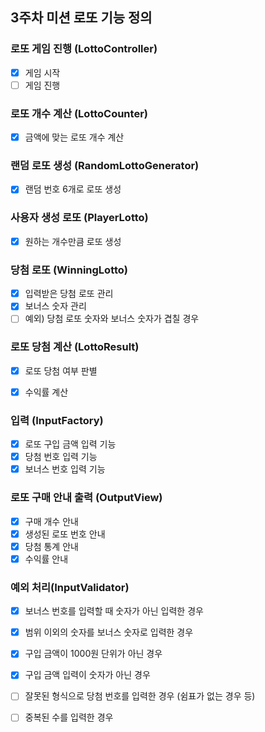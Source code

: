 ## 3주차 미션 로또 기능 정의

### 로또 게임 진행 (LottoController)
- [X] 게임 시작
- [ ] 게임 진행

### 로또 개수 계산 (LottoCounter)
- [x] 금액에 맞는 로또 개수 계산

### 랜덤 로또 생성 (RandomLottoGenerator)
- [x] 랜덤 번호 6개로 로또 생성

### 사용자 생성 로또 (PlayerLotto)
- [x] 원하는 개수만큼 로또 생성

### 당첨 로또 (WinningLotto)
- [x] 입력받은 당첨 로또 관리
- [x] 보너스 숫자 관리
- [ ] 예외) 당첨 로또 숫자와 보너스 숫자가 겹칠 경우

### 로또 당첨 계산 (LottoResult)
- [x] 로또 당첨 여부 판별
- [x] 수익률 계산


### 입력 (InputFactory)
- [x] 로또 구입 금액 입력 기능
- [x] 당첨 번호 입력 기능
- [x] 보너스 번호 입력 기능

### 로또 구매 안내 출력 (OutputView)
- [x] 구매 개수 안내
- [x] 생성된 로또 번호 안내
- [x] 당첨 통계 안내
- [x] 수익률 안내

### 예외 처리(InputValidator)
- [x] 보너스 번호를 입력할 때 숫자가 아닌 입력한 경우
- [x] 범위 이외의 숫자를 보너스 숫자로 입력한 경우
- [x] 구입 금액이 1000원 단위가 아닌 경우
- [x] 구입 금액 입력이 숫자가 아닌 경우
- [ ] 잘못된 형식으로 당첨 번호를 입력한 경우 (쉼표가 없는 경우 등)
- [ ] 중복된 수를 입력한 경우


